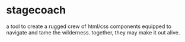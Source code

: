 stagecoach
==========

a tool to create a rugged crew of html/css components equipped to navigate and tame the wilderness.  together, they may make it out alive.